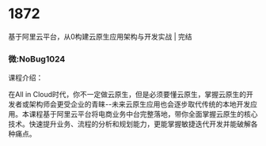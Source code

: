 # 1872
 基于阿里云平台，从0构建云原生应用架构与开发实战 | 完结
### 微:NoBug1024 


课程介绍：

在All in Cloud时代，你不一定做云原生，但是必须要懂云原生，掌握云原生的开发者或架构师会更受企业的青睐--未来云原生应用也会逐步取代传统的本地开发应用。本课程基于阿里云平台将电商业务中台完整落地，带你全面掌握云原生的核心技术。快速提升业务、流程的分析和规划能力，更能掌握敏捷迭代开发并能破解各种痛点。
